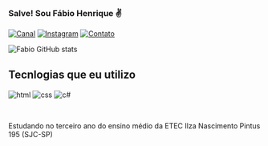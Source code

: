 
### Salve! Sou Fábio Henrique ✌️
[![Canal](https://img.shields.io/badge/YouTube-FF0000?style=for-the-badge&logo=youtube&logoColor=white)](https://www.youtube.com/@MaounoYuusha)
[![Instagram](https://img.shields.io/badge/Instagram-E4405F?style=for-the-badge&logo=instagram&logoColor=white)](https://www.instagram.com/fabio_fabricio08/?hl=pt-br)
[![Contato](https://img.shields.io/badge/Gmail-D14836?style=for-the-badge&logo=gmail&logoColor=white)](fabioestudos2208@gmail.com)

![Fabio GitHub stats](https://github-readme-stats.vercel.app/api?username=devFabio05&show_icons=true&theme=dracula)

## Tecnlogias que eu utilizo

<img align="center" alt="html" src="https://img.shields.io/badge/HTML-239120?style=for-the-badge&logo=html5&logoColor=white"/> <img align="center" alt="css" src="https://img.shields.io/badge/CSS-239120?&style=for-the-badge&logo=css3&logoColor=white"/> <img align="center" alt="c#" src="https://img.shields.io/badge/C%23-239120?style=for-the-badge&logo=c-sharp&logoColor=white"/>

</div><br>

Estudando no terceiro ano do ensino médio da ETEC Ilza Nascimento Pintus 195 (SJC-SP)

